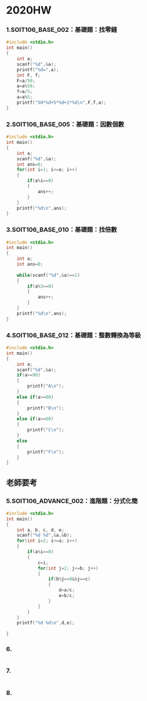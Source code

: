 # 2020HW

### 1.SOIT106_BASE_002：基礎題：找零錢 
```c
#include <stdio.h>
int main()
{
	int a;
	scanf("%d",&a);
	printf("%d=",a);
	int F, f;
	F=a/50;
	a=a%50;
	f=a/5;
	a=a%5;
	printf("50*%d+5*%d+1*%d\n",F,f,a);
}
```

### 2.SOIT106_BASE_005：基礎題：因數個數
```c
#include <stdio.h>
int main()
{
	int a;
	scanf("%d",&a);
	int ans=0;
	for(int i=1; i<=a; i++)
	{
		if(a%i==0)
		{
			ans++;
		}
	}
	printf("%d\n",ans);
}
```

### 3.SOIT106_BASE_010：基礎題：找倍數
```c
#include <stdio.h>
int main()
{
	int a;
	int ans=0;
	
	while(scanf("%d",&a)==1)
	{
		if(a%3==0)
		{
			ans++;
		}
	}
	printf("%d\n",ans);
}
```

### 4.SOIT106_BASE_012：基礎題：整數轉換為等級
```c
#include <stdio.h>
int main()
{
	int a;
	scanf("%d",&a);
	if(a>=90)
	{
		printf("A\n");
	}
	else if(a>=80)
	{
		printf("B\n");
	}
	else if(a>=60)
	{
		printf("C\n");
	}
	else
	{
		printf("F\n");
	}
}
```
## 老師要考
### 5.SOIT106_ADVANCE_002：進階題：分式化簡 
```c
#include <stdio.h>
int main()
{
	int a, b, c, d, e;
	scanf("%d %d",&a,&b);
	for(int i=2; i<=a; i++)
	{
		if(a%i==0)
		{
			c=i;
			for(int j=2; j<=b; j++)
			{
				if(b%j==0&&j==c)
				{
					d=a/c;
					e=b/c;
				}
			}
		}
	}
	printf("%d %d\n",d,e);
	
}
```

### 6.
```c
```

### 7.
```c
```

### 8.
```c
```
